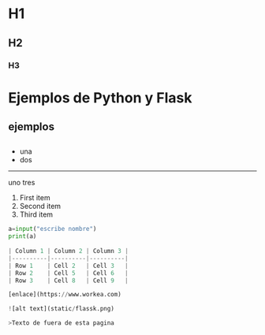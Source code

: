 # H1
## H2
### H3
# Ejemplos de Python y Flask
## ejemplos
##

  - una
  - dos

---
uno
tres


1. First item
2. Second item
3. Third item

```python
a=input("escribe nombre")
print(a)
  
| Column 1 | Column 2 | Column 3 |
|----------|----------|----------|
| Row 1    | Cell 2   | Cell 3   |
| Row 2    | Cell 5   | Cell 6   |
| Row 3    | Cell 8   | Cell 9   |

[enlace](https://www.workea.com)

![alt text](static/flassk.png)

>Texto de fuera de esta pagina
